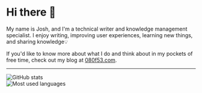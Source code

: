 # Hi there 👋

My name is Josh, and I'm a technical writer and knowledge management specialist. I enjoy writing, improving user experiences, learning new things, and sharing knowledge💡

If you'd like to know more about what I do and think about in my pockets of free time, check out my blog at [080f53.com](https://www.080f53.com/blog/).

-----

<picture>
  <img alt="GitHub stats" src="https://github-readme-stats.vercel.app/api?username=josh-wong&include_all_commits=true&show_icons=true">
</picture>

<br>

<picture>
  <img alt="Most used languages" src="https://github-readme-stats.vercel.app/api/top-langs?username=josh-wong&langs_count=10">
</picture>
